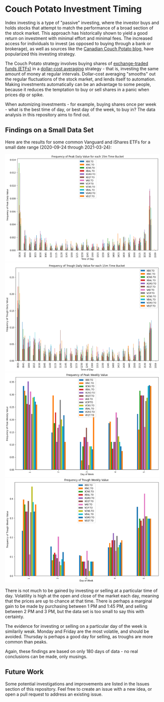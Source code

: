 # Couch Potato Investment Timing

Index investing is a type of "passive" investing, where the investor buys and holds stocks that attempt to match the performance of a broad section of the stock market. This approach has historically shown to yield a good return on investment with minimal effort and minimal fees. The increased access for individuals to invest (as opposed to buying through a bank or brokerage), as well as sources like the [Canadian Couch Potato blog](https://canadiancouchpotato.com/), have popularized this investing strategy.

The Couch Potato strategy involves buying shares of [exchange-traded funds (ETFs)](https://en.wikipedia.org/wiki/Exchange-traded_fund) in a [dollar-cost averaging](https://en.wikipedia.org/wiki/Dollar_cost_averaging) strategy - that is, investing the same amount of money at regular intervals. Dollar-cost averaging "smooths" out the regular fluctuations of the stock market, and lends itself to automation. Making investments automatically can be an advantage to some people, because it reduces the temptation to buy or sell shares in a panic when prices dip or spike.

When automizing investments - for example, buying shares once per week - what is the best time of day, or best day of the week, to buy in? The data analysis in this repository aims to find out.

## Findings on a Small Data Set
Here are the results for some common Vanguard and iShares ETFs for a small date range (2020-09-24 through 2021-03-24):

<p align="center">
	<img width="600" alt="Frequency of Peak Daily Value for each 15m Time Bucket" src="data/images/peak_daily_2021-03-24.png">
	<img width="600" alt="Frequency of Trough Daily Value for each 15m Time Bucket" src="data/images/trough_daily_2021-03-24.png">
	<img width="600" alt="Frequency of Peak Weekly Value" src="data/images/peak_weekly_2021-03-24.png">
	<img width="600" alt="Frequency of Trough Weekly Value" src="data/images/trough_weekly_2021-03-24.png">
</p>

There is not much to be gained by investing or selling at a particular time of day. Volatility is high at the open and close of the market each day, meaning that the prices are up to chance at that time. There is perhaps a marginal gain to be made by purchasing between 1 PM and 1:45 PM, and selling between 2 PM and 3 PM, but the data set is too small to say this with certainty.

The evidence for investing or selling on a particular day of the week is similarily weak. Monday and Friday are the most volatile, and should be avoided. Thursday is perhaps a good day for selling, as troughs are more common than peaks.

Again, these findings are based on only 180 days of data - no real conclusions can be made, only musings.

## Future Work
Some potential investigations and improvements are listed in the Issues section of this repository. Feel free to create an issue with a new idea, or open a pull request to address an existing issue.